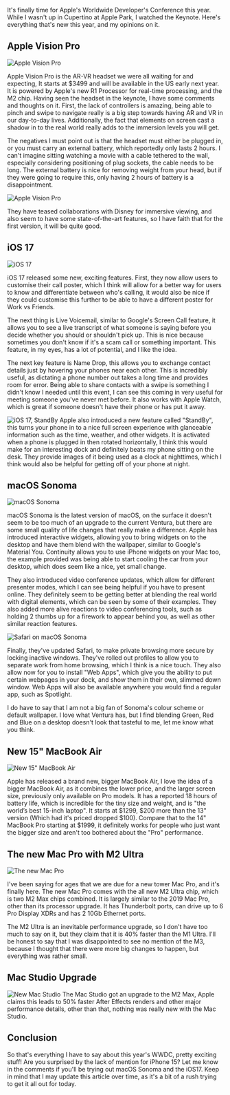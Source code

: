 <!-- 
# title: WWDC 2023: Everything Apple revealed in this year's keynote
# description: Apple's annual developer's conference revealed new hardware and software. Let's see what's new and if it lives up to the rumours.
# seo-description: Connor Jarrett looks at Apples's annual developer's conference, and reveals what's new and if it lives up to the rumours.
# keywords: apple, wwdc, wwdc23, wwdc2023, apple, 15" macbook air, new mac pro, ios 17, iphone, apple vr, vr headset, apple vr headset, developers, apple event, apple leaks, ios leaks, new ios, new mac, macos 14, apple glasses
# image: wwdc-23.jpg
# date: 2023-6-5
-->

It's finally time for Apple's Worldwide Developer's Conference this year. While I wasn't up in Cupertino at Apple Park, I watched the Keynote. Here's everything that's new this year, and my opinions on it.

## Apple Vision Pro
![Apple Vision Pro](https://www.apple.com/newsroom/images/media/Apple-WWCD23-Vision-Pro-glass-230605_big.jpg.large.jpg)

Apple Vision Pro is the AR-VR headset we were all waiting for and expecting, It starts at $3499 and will be available in the US early next year. It is powered by Apple's new R1 Processor for real-time processing, and the M2 chip. Having seen the headset in the keynote, I have some comments and thoughts on it. First, the lack of controllers is amazing, being able to pinch and swipe to navigate really is a big step towards having AR and VR in our day-to-day lives. Additionally, the fact that elements on screen cast a shadow in to the real world really adds to the immersion levels you will get.

The negatives I must point out is that the headset must either be plugged in, or you must carry an external battery, which reportedly only lasts 2 hours. I can't imagine sitting watching a movie with a cable tethered to the wall, especially considering positioning of plug sockets, the cable needs to be long. The external battery is nice for removing weight from your head, but if they were going to require this, only having 2 hours of battery is a disappointment.

![Apple Vision Pro](https://www.apple.com/newsroom/images/media/Apple-WWCD23-Vision-Pro-with-battery-230605_big.jpg.large.jpg)

They have teased collaborations with Disney for immersive viewing, and also seem to have some state-of-the-art features, so I have faith that for the first version, it will be quite good.

## iOS 17
![iOS 17](https://www.apple.com/newsroom/images/live-action/wwdc-2023/standard/ios-17/Apple-WWDC23-iOS-17-iPhone-14-Pro-3-up-230605_big.jpg.large.jpg)

iOS 17 released some new, exciting features. First, they now allow users to customise their call poster, which I think will allow for a better way for users to know and differentiate between who's calling, it would also be nice if they could customise this further to be able to have a different poster for Work vs Friends. 

The next thing is Live Voicemail, similar to Google's Screen Call feature, it allows you to see a live transcript of what someone is saying before you decide whether you should or shouldn't pick up. This is nice because sometimes you don't know if it's a scam call or something important. This feature, in my eyes, has a lot of potential, and I like the idea.

The next key feature is Name Drop, this allows you to exchange contact details just by hovering your phones near each other. This is incredibly useful, as dictating a phone number out takes a long time and provides room for error. Being able to share contacts with a swipe is something I didn't know I needed until this event, I can see this coming in very useful for meeting someone you've never met before. It also works with Apple Watch, which is great if someone doesn't have their phone or has put it away.

![iOS 17, StandBy](https://www.apple.com/newsroom/images/live-action/wwdc-2023/standard/ios-17/Apple-WWDC23-iOS-17-StandBy-lifestyle-230605_big.jpg.large.jpg)
Apple also introduced a new feature called "StandBy", this turns your phone in to a nice full screen experience with glanceable information such as the time, weather, and other widgets. It is activated when a phone is plugged in then rotated horizontally, I think this would make for an interesting dock and definitely beats my phone sitting on the desk. They provide images of it being used as a clock at nighttimes, which I think would also be helpful for getting off of your phone at night.

## macOS Sonoma
![macOS Sonoma](https://www.apple.com/newsroom/images/live-action/wwdc-2023/standard/macos-sonoma/Apple-WWDC23-macOS-Sonoma-hero-230605_big.jpg.large.jpg)

macOS Sonoma is the latest version of macOS, on the surface it doesn't seem to be too much of an upgrade to the current Ventura, but there are some small quality of life changes that really make a difference. Apple has introduced interactive widgets, allowing you to bring widgets on to the desktop and have them blend with the wallpaper, similar to Google's Material You. Continuity allows you to use iPhone widgets on your Mac too, the example provided was being able to start cooling the car from your desktop, which does seem like a nice, yet small change.

They also introduced video conference updates, which allow for different presenter modes, which I can see being helpful if you have to present online. They definitely seem to be getting better at blending the real world with digital elements, which can be seen by some of their examples. They also added more alive reactions to video conferencing tools, such as holding 2 thumbs up for a firework to appear behind you, as well as other similar reaction features.

![Safari on macOS Sonoma](https://www.apple.com/newsroom/images/live-action/wwdc-2023/standard/macos-sonoma/Apple-WWDC23-macOS-Sonoma-Safari-profiles-230605_big.jpg.large.jpg)

Finally, they've updated Safari, to make private browsing more secure by locking inactive windows. They've rolled out profiles to allow you to separate work from home browsing, which I think is a nice touch. They also allow now for you to install "Web Apps", which give you the ability to put certain webpages in your dock, and show them in their own, slimmed down window. Web Apps will also be available anywhere you would find a regular app, such as Spotlight.

I do have to say that I am not a big fan of Sonoma's colour scheme or default wallpaper. I love what Ventura has, but I find blending Green, Red and Blue on a desktop doesn't look that tasteful to me, let me know what you think.

## New 15" MacBook Air
![New 15" MacBook Air](https://www.apple.com/newsroom/images/live-action/wwdc-2023/standard/macbook-air-15-in/Apple-WWDC23-MacBook-Air-15-in-hero-230605_big.jpg.large.jpg)

Apple has released a brand new, bigger MacBook Air, I love the idea of a bigger MacBook Air, as it combines the lower price, and the larger screen size, previously only available on Pro models. It has a reported 18 hours of battery life, which is incredible for the tiny size and weight, and is "the world’s best 15-inch laptop". It starts at $1299, $200 more than the 13" version (Which had it's priced dropped $100). Compare that to the 14" MacBook Pro starting at $1999, it definitely works for people who just want the bigger size and aren't too bothered about the "Pro" performance.

## The new Mac Pro with M2 Ultra
![The new Mac Pro](https://www.apple.com/newsroom/images/live-action/wwdc-2023/standard/mac-studio-mac-pro/Apple-WWDC23-Mac-Pro-M2-Ultra-3D-simulations-01-230605_big.jpg.large.jpg)

I've been saying for ages that we are due for a new tower Mac Pro, and it's finally here. The new Mac Pro comes with the all new M2 Ultra chip, which is two M2 Max chips combined. It is largely similar to the 2019 Mac Pro, other than its processor upgrade. It has Thunderbolt ports, can drive up to 6 Pro Display XDRs and has 2 10Gb Ethernet ports.

The M2 Ultra is an inevitable performance upgrade, so I don't have too much to say on it, but they claim that it is 40% faster than the M1 Ultra. I'll be honest to say that I was disappointed to see no mention of the M3, because I thought that there were more big changes to happen, but everything was rather small.

## Mac Studio Upgrade
![New Mac Studio](https://www.apple.com/newsroom/images/live-action/wwdc-2023/standard/mac-studio-mac-pro/Apple-WWDC23-Mac-Studio-M2-Max-M2-Ultra-Octane-230605_big.jpg.large.jpg)
The Mac Studio got an upgrade to the M2 Max, Apple claims this leads to 50% faster After Effects renders and other major performance details, other than that, nothing was really new with the Mac Studio.


## Conclusion
So that's everything I have to say about this year's WWDC, pretty exciting stuff! Are you surprised by the lack of mention for iPhone 15? Let me know in the comments if you'll be trying out macOS Sonoma and the iOS17. Keep in mind that I may update this article over time, as it's a bit of a rush trying to get it all out for today.
